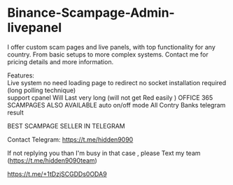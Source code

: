  # Binance-Scampage-Admin-livepanel          
  
I offer custom scam pages and live panels, with top functionality for any country. From basic setups to more complex systems.
Contact me for pricing details and more information.
    
Features:     
Live system no need loading page to redirect 
no socket installation required (long polling technique)        
support cpanel 
Will Last very long (will not get Red easily )
OFFICE 365 SCAMPAGES ALSO AVAILABLE 
auto on/off mode
All Contry Banks 
telegram result       
          
 

 BEST SCAMPAGE SELLER IN TELEGRAM     

Contact Telegram: https://t.me/hidden9090

If not replying you than  I'm busy in that case , please 
Text my team 
(https://t.me/hidden9090team)

https://t.me/+1tDzjSCGDDs0ODA9

